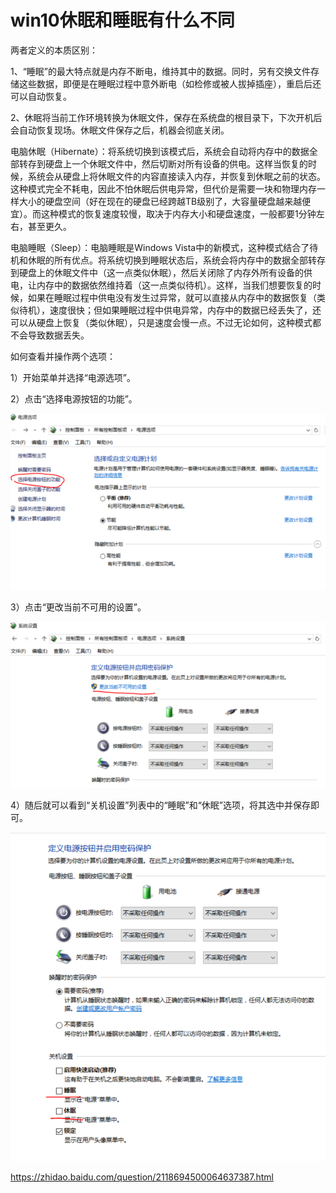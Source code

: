 # win10休眠和睡眠有什么不同

两者定义的本质区别：

1、“睡眠”的最大特点就是内存不断电，维持其中的数据。同时，另有交换文件存储这些数据，即便是在睡眠过程中意外断电（如检修或被人拔掉插座），重启后还可以自动恢复。

2、休眠将当前工作环境转换为休眠文件，保存在系统盘的根目录下，下次开机后会自动恢复现场。休眠文件保存之后，机器会彻底关闭。

电脑休眠（Hibernate）：将系统切换到该模式后，系统会自动将内存中的数据全部转存到硬盘上一个休眠文件中，然后切断对所有设备的供电。这样当恢复的时候，系统会从硬盘上将休眠文件的内容直接读入内存，并恢复到休眠之前的状态。这种模式完全不耗电，因此不怕休眠后供电异常，但代价是需要一块和物理内存一样大小的硬盘空间（好在现在的硬盘已经跨越TB级别了，大容量硬盘越来越便宜）。而这种模式的恢复速度较慢，取决于内存大小和硬盘速度，一般都要1分钟左右，甚至更久。

电脑睡眠（Sleep）：电脑睡眠是Windows Vista中的新模式，这种模式结合了待机和休眠的所有优点。将系统切换到睡眠状态后，系统会将内存中的数据全部转存到硬盘上的休眠文件中（这一点类似休眠），然后关闭除了内存外所有设备的供电，让内存中的数据依然维持着（这一点类似待机）。这样，当我们想要恢复的时候，如果在睡眠过程中供电没有发生过异常，就可以直接从内存中的数据恢复（类似待机），速度很快；但如果睡眠过程中供电异常，内存中的数据已经丢失了，还可以从硬盘上恢复（类似休眠），只是速度会慢一点。不过无论如何，这种模式都不会导致数据丢失。

如何查看并操作两个选项：

1）开始菜单并选择“电源选项”。

2）点击“选择电源按钮的功能”。

![img](image-202006210949/18d8bc3eb13533facdfef4f9a6d3fd1f40345b98.png)

3）点击“更改当前不可用的设置”。

![img](image-202006210949/b999a9014c086e06a2b0589c0c087bf40bd1cbc9.png)

4）随后就可以看到“关机设置”列表中的“睡眠”和“休眠”选项，将其选中并保存即可。

![img](image-202006210949/203fb80e7bec54e7164a7dc9b7389b504ec26a46.png)

 



https://zhidao.baidu.com/question/2118694500064637387.html